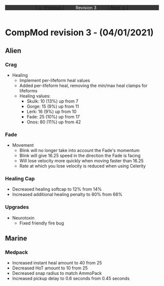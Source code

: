 <div style="width:100%;background-color:#373737;color:#FFFFFF;text-align:center">
<div style="display:inline-block;float:left;padding-left:20%">
<a href="revision2">
[ <- Previous ]
</a>
</div>
<div style="display:inline-block;">
Revision 3
</div>
<div style="display:inline-block;float:right;padding-right:20%">
<a href="revision4">
[ Next -> ]
</a>
</div>
</div>

<br />

# CompMod revision 3 - (04/01/2021)
## Alien

### Crag
* Healing
  * Implement per-lifeform heal values
  * Added per-lifeform heal, removing the min/max heal clamps for lifeforms
  * Healing values:
    * Skulk: 10 (13%) up from 7
    * Gorge: 15 (9%) up from 11
    * Lerk: 16 (9%) up from 10
    * Fade: 25 (10%) up from 17
    * Onos: 80 (11%) up from 42

### Fade
* Movement
  * Blink will no longer take into account the Fade's momentum
  * Blink will give 16.25 speed in the direction the Fade is facing
  * Will lose velocity more quickly when moving faster than 16.25
  * Rate at which you lose velocity is reduced when using Celerity

### Healing Cap
* Decreased healing softcap to 12% from 14%
* Increased additional healing penalty to 80% from 66%

### Upgrades
* Neurotoxin
  * Fixed friendly fire bug

## Marine

### Medpack
* Increased instant heal amount to 40 from 25
* Decreased HoT amount to 10 from 25
* Decreased snap radius to match AmmoPack
* Increased pickup delay to 0.6 seconds from 0.45 seconds
